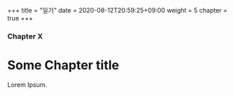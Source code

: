 +++
title = "일기"
date = 2020-08-12T20:59:25+09:00
weight = 5
chapter = true
+++

### Chapter X

# Some Chapter title

Lorem Ipsum.